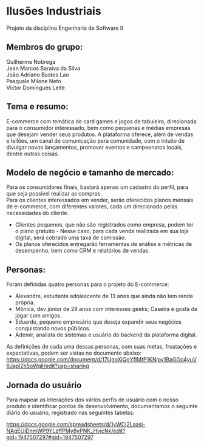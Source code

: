 # Ilusões Industriais
Projeto da disciplina Engenharia de Software II

## Membros do grupo: 
Guilherme Nobrega  
Jean Marcos Saraiva da Silva  
João Adriano Bastos Lao  
Pasquale Milone Neto  
Victor Domingues Leite 

## Tema e resumo: 
E-commerce com temática de card games e jogos de tabuleiro, direcionada para o consumidor interessado, bem como pequenas e médias empresas que desejam vender seus produtos. A plataforma oferece, além de vendas e leilões, um canal de comunicação para comunidade, com o intuito de divulgar novos lançamentos, promover eventos e campeonatos locais, dentre outras coisas.

## Modelo de negócio e tamanho de mercado: 
Para os consumidores finais, bastará apenas um cadastro do perfil, para que seja possível realizar as compras.  
Para os clientes interessados em vender, serão oferecidos planos mensais de e-commerce, com diferentes valores, cada um direcionado pelas necessidades do cliente.  
- Clientes pequenos, que não são registrados como empresa, podem ter o plano gratuito - Nesse caso, para cada venda realizada em sua loja digital, será cobrado uma taxa de comissão.  
- Os planos oferecidos entregarão ferramentas de análise e métricas de desempenho, bem como CRM e relatórios de vendas.


## Personas: 
Foram definidas quatro personas para o projeto do E-commerce:  
- Alexandre, estudante adolescente de 13 anos que ainda não tem renda própria.    
- Mônica, dev júnior de 28 anos com interesses geeks; Caseira e gosta de jogar com amigos.    
- Eduardo, pequeno empresário que deseja expandir seus negócios conquistando novos públicos.  
- Ademir, analista de sistemas e usuário do backend da plataforma digital.  

As definições de cada uma dessas personas, com suas metas, frustações e expectativas, podem ser vistas no documento abaixo:  
https://docs.google.com/document/d/17UgoXiQgYflMtP1KNipy1BaGGc4yuV6Japl2h5oWglI/edit?usp=sharing  

## Jornada do usuário
Para mapear as interações dos vários perfis de usuário com o nosso produto e identificar pontos de desenvolvimento, documentamos o seguinte diário do usuário, registrado nas seguintes tabelas:
 
https://docs.google.com/spreadsheets/d/1yWCj2Laasi-NAgEUjDnmWP9YLzffPMy8yPNK_HvjcNk/edit?gid=1947507297#gid=1947507297
